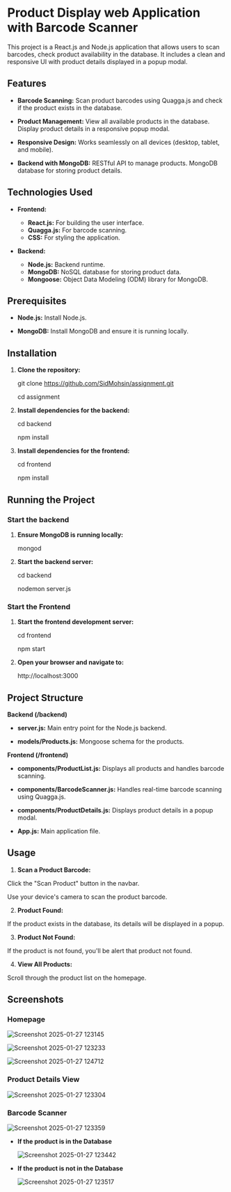 # Product Display web Application with Barcode Scanner

This project is a React.js and Node.js application that allows users to scan barcodes, check product availability in the database. It includes a clean and responsive UI with product details displayed in a popup modal.

## Features

 *  **Barcode Scanning:** 
Scan product barcodes using Quagga.js and check if the product exists in the database.

* **Product Management:**  View all available products in the database. Display product details in a responsive popup modal.

* **Responsive Design:**  Works seamlessly on all devices (desktop, tablet, and mobile).

* **Backend with MongoDB:** RESTful API to manage products.
MongoDB database for storing product details.



## Technologies Used

* **Frontend:**
   - **React.js:** For building the user interface.
  -  **Quagga.js:** For barcode scanning.
  -  **CSS:** For styling the application.


* **Backend:** 
  - **Node.js:** Backend runtime.
  - **MongoDB:** NoSQL database for storing product data.
  - **Mongoose:** Object Data Modeling (ODM) library for MongoDB.


## Prerequisites

* **Node.js:** Install Node.js.

* **MongoDB:** Install MongoDB and ensure it is running locally.


## Installation

1. **Clone the repository:**

    git clone https://github.com/SidMohsin/assignment.git
   
    cd assignment


3. **Install dependencies for the backend:**

   cd backend

   npm install


4. **Install dependencies for the frontend:**

   cd frontend

   npm install






## Running the Project

### Start the backend

1. **Ensure MongoDB is running locally:**

   mongod


2. **Start the backend server:**

   cd backend
   
   nodemon server.js



### Start the Frontend

1. **Start the frontend development server:**

    cd frontend
   
    npm start


2. **Open your browser and navigate to:**

   http://localhost:3000





## Project Structure

**Backend (/backend)**

* **server.js:** Main entry point for the Node.js backend.

* **models/Products.js:** Mongoose schema for the products.


**Frontend (/frontend)**

* **components/ProductList.js:** Displays all products and handles barcode scanning.

* **components/BarcodeScanner.js:** Handles real-time barcode scanning using Quagga.js.

* **components/ProductDetails.js:** Displays product details in a popup modal.

* **App.js:** Main application file.





## Usage

  1. **Scan a Product Barcode:**

  Click the "Scan Product" button in the navbar.

  Use your device's camera to scan the product barcode.



  2. **Product Found:**

  If the product exists in the database, its details will be displayed in a popup.



  3. **Product Not Found:**

  If the product is not found, you'll be alert that product not found.





  4. **View All Products:**

  Scroll through the product list on the homepage.



  ## Screenshots

  ### Homepage
    
![Screenshot 2025-01-27 123145](https://github.com/user-attachments/assets/00a53e41-b269-4167-91ff-f2e080fe7fa4)


![Screenshot 2025-01-27 123233](https://github.com/user-attachments/assets/d8d20c42-b76a-48f3-b401-e47cca8ba934)

![Screenshot 2025-01-27 124712](https://github.com/user-attachments/assets/f7126354-6476-4ad3-8819-3ece9fd25e48)


### Product Details View

![Screenshot 2025-01-27 123304](https://github.com/user-attachments/assets/7a9527c5-fc92-45e3-8efa-21c84a3c5fc3)

### Barcode Scanner

![Screenshot 2025-01-27 123359](https://github.com/user-attachments/assets/b3094b54-ade3-43e4-896f-2c7315c51552)

* **If the product is in the Database**
  
    ![Screenshot 2025-01-27 123442](https://github.com/user-attachments/assets/a191a3e1-6c51-437e-a207-437a078b6137)

* **If the product is not in the  Database**
   
   ![Screenshot 2025-01-27 123517](https://github.com/user-attachments/assets/1b81206c-8c86-4838-ac87-dab39fe18b67)

